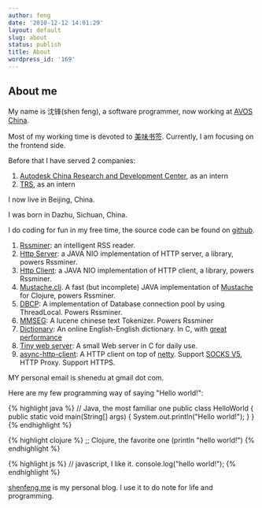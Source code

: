 ```yaml
---
author: feng
date: '2010-12-12 14:01:29'
layout: default
slug: about
status: publish
title: About
wordpress_id: '169'
---
```


## About me

My name is 沈锋(shen feng), a software programmer, now working at
[AVOS China](http://team.mei.fm).

Most of my working time is devoted to
[美味书签](http://mei.fm). Currently, I am focusing on the frontend side.

Before that I have served 2 companies:

1. [Autodesk China Research and Development Center](http://usa.autodesk.com/),
as an intern
2. [TRS](http://www.trs.com.cn/), as an intern

I now live in Beijing, China.

I was born in Dazhu, Sichuan, China.

I do coding for fun in my free time, the source code can be found
on [github](https://github.com/shenfeng).

1. [Rssminer](http://rssminer.net): an intelligent RSS reader.
2. [Http Server](https://github.com/shenfeng/http-kit): a JAVA NIO
   implementation of HTTP server, a library, powers Rssminer.
3. [Http Client](https://github.com/shenfeng/http-kit): a JAVA NIO
   implementation of HTTP client, a library, powers Rssminer.
4. [Mustache.clj](https://github.com/shenfeng/mustache.clj). A fast
   (but incomplete) JAVA implementation of [Mustache](http://mustache.github.com/) for
   Clojure, powers Rssminer.
5. [DBCP](https://github.com/shenfeng/dbcp): A implementation of
   Database connection pool by using ThreadLocal. Powers Rssminer.
6. [MMSEG](https://github.com/shenfeng/mmseg): A lucene chinese text
   Tokenizer. Powers Rssminer
7. [Dictionary](http://dict.shenfeng.me/): An online English-English
   dictionary. In C, with
   [great performance](/how-far-epoll-can-push-concurrent-socket-connection.html)
8. [Tiny web server](https://github.com/shenfeng/tiny-web-server): A
   small Web server in C for daily use.
9. [async-http-client](https://github.com/shenfeng/async-http-client): A
   HTTP client on top of [netty](http://netty.io). Support
   [SOCKS V5](http://en.wikipedia.org/wiki/SOCKS), HTTP Proxy. Support HTTPS.

MY personal email is shenedu at gmail dot com.

Here are my few programming way of saying "Hello world!":

{% highlight java %}
 // Java, the most familiar one
 public class HelloWorld {
   public static void main(String[] args) {
     System.out.println("Hello world!");
   }
 }
{% endhighlight %}

{% highlight clojure %}
 ;; Clojure, the favorite one
 (println "hello world!")
{% endhighlight %}

{% highlight js %}
 // javascript, I like it.
 console.log("hello world!");
{% endhighlight %}

[shenfeng.me](http://shenfeng.me) is my personal blog. I use it to do note for life and programming.
